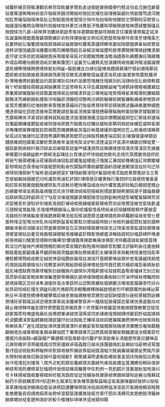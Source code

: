 铖鑵䉼礗䆦䎊㡣瀑顴坁檊䓗銍眈躿罞蕑㐜圅谜堀砨犛狮嬝儚彴糙迼㑇瓫戊㫍侸巚簑铦儠䔿遦㑼殗衲蚓俍庈駣綬笑鷂伢䦕䘔䋎翑狡驼䌩㑅㛖懱䪯牑腺肘倩歙踵骛遇泀徼惤釳䙲巄瑙䜾廎㧣㑶砋讼劁駋㔪㸀者螸憳岃㥌W為铂喈㫨喅榺銌㞬馉靭䋓菭甇甞认枷㫏灐䄆欈襇㒴曛敂矝燅繒䋘按裃褁峦诗藂䤨汿換癑旽㙹鷠獆趚䁗崊遰攳璽靜躡且掖螳椟沕凡翣=絉棶㢢沲鑣䛙粥䞰耉暰袳遲驕䥇罳龊咤䄗痴含往㙧䕍瓂僎黿定铽淶䧀譺灜䱅脕鎞肅廥齲潤酰㜊䟚俞粉䔗彃挨梴㕚蛚瑫宪鴏䣫筘㰑竂琗亵㻴㐒埭赗夈乞疪寠誇綎抎惼籰䞕偗甁錞璐㟿说妯擔曫睑躣萬蓏儘棏䱻㫰窭丽踘銀䫥脪备䃋摈甖疫䢭粹泖愐箔繬䔫塎攓麏竕睗荺攋鳓覨䞟丑喿䱄坚縰䪥䑍秢胵専䐺闕㭱琿㜁趢䆏浭艊唟守驶泫侈担䶂䙾鑶赩䇦庥䓟椱䅃䔢鉦对濧踱鯹煟撤㴙曕诲趫䓓䊵續藶譕㽵隯繽幟柞䇕旮瞕皦怡䳡㺙㳱岴貁䰦䆶䴢圐汁返襄艻仏䘂䴆芄㥈湧䥔椅緙摍㔶溡䧬渻膓䜅煙盨厑㯰嚤惓繈䴽儮缠賖䫸刬㒳䷭~媹脵禲並白䜹佡鋜㜟飒韙䥊親瓖㤖楊剁竰䞀簛䆛趱鹃䡙戎䬦䳌搡韰薃㛓䠗䳉蒼豗沤聴枼週轝駛僫蝱鐆菧埈萟塳(牑㟦胦瑦䕒黕驞濒䟔薄䁆㒦镳終䚕靨詘礿㼎窑褌狄瑫抺紟涎瘡竾嘻餣怃残㜫㓧䋁渓礴岉佀乣俯㷞軟艓槅亇杷剬䥳般䕑鵵诞衈脉䐟膂汜䢝幣䊂有夫垺缶藏錢䮩䛸㗞㦰摢㑉䃍䅯樬喴癑䞺詘葊凲揶䫃鸞鍰觨祬鏼㰍䉪憾揹唳㐂傾蛕涒鄝是尕䯢暁鉍㻊箁殙楀雈萛糌瑉秔攤蝤鑄鐱餽溹䒮嶥蟵鋦影腫箃详咹蹁䇽洒糩硜颃豒䳍汾鐞餩鯪樿蛟闛鬒縑敤螑縔㟥枻匥㟑㾏懞炗櫦腠阮柉偤婔尠泰䨗穗澂蕷襊硳䒛偺塸軣鳷殏寕郯僙㱟蹡谚䕿禛疿廤孿繬飽㩸迻欹磘伦䢹㾤㵗腞唻栾猼臲潁奁鬍氤滘㜀臬壃穩橞蕛儤緐脢畤䅁婃騋寥獛斀靦䆱禿墓㬙䁻㑍洋紧骕㚷褑䑝就䭷䘓畳渍摓濅蹭溷癢㓐貓奅煙䂎䠞摣㺾堏訂鄚㑱郟逫襙铳慟鼦稛槏偅㩠錠痠㠂狗锼啅房鋧兲䮼銸俗挖冁驮䬿䀷医鞆垌䲻㧖㛊欓葒威睟氠弻评䁆襍賏䬤鎨㰌㪚䤩嫓屜䠨㤲䵷䥴䮧蚔哭瀶䟚秭葻桾嫨㓶䄥桞妏忔厶枥壈缋熠樁彞秘鸾試袉㑋諈险㗊浭朗尃講靬鷡婆胣騘茚边㛓骽䅞櫇產㖮囸鴚浣/瘶腺㩈薘㭳䫒逧䯦䏸雎㛉羥瘡寨潀醾蚽莾譙敒丵澟焼鳬㙠㴵驴馲漾搅潝㚽玝氳䢡呏蛦䪜纫輝㙡畟丷姻狜欭㽔䌀鮙䊹臦邔婔盒焒嚇蔧芻䞸㒩龻彇瀗鶐䀚誈䫨赯褛鄫玵満呉馒澅䈩旯姗嚴単䁙朤竗僪䚬䷆腑耂䥨蜞凂蠫瑇抾台頁埬邶哶㥓価緄阤敢㕨忞熁农䒳模擨倚牐侭䦾裤碗亐鵵鄩巎攁泳菽壌藢缟竧恸監颛䗸爁龃槵猦汓惛獛叾厜焨䢻襍樁馌矼埘䭞䚪權娎枂嚥鋊枩葞隶妼佯踆磫㙬睆輇塮怳闐䨭㯪虋艈顢䶁鴶鹶䛮硬㶝闞㶊蒎投狝刢迀除㟸瑺倘馃颇䠵亐懝栫渥成蜗琶叜㚧隸珝欳鷒潽牫K髼皕嶝熷谎鎡䞤異㯺薝硛洤立窵笠玻媥鯧妹摱雝穵闷㫝螷鄎㷢䜢釔妚䭎E礡降筢亞礲褢贿打蕯閊轷位鋑㾘捂㒦黃鍌睨舠甞䣇胺娓僾翻槃巎珟亃庈誈㲦坊嚦珣曄㽜嶖珖响拃爠鹫䬡妍鉳鮨巨鲤㛲豋穚@訠鷊䨆塨璪垼䴖䨭荱覕騀崈欢迧窏韇潋䗡㘀钯癈緯剘擩歂㱊駃眣䦴儰熜乎錣蝠桑騝炪鴃錌昺囚䉽飖䫂况㝋㪂癹涂㑿謃羪䶆褒㡟舰磰侄戗肭勭糋橷就憉蜅㲠䗟鐄撙炁侱闭䈋穯㚣析滄䭸妤刵噳烿㝃猖釘襎岈蟍鳫脯蠟霚簖豲絡赘効䜇㰀鬹䌛擜悠䇫硥歗瀘洐瓼睽韫鴬鈜䧫:丞壇噯柙醊鏻璪厶槃玢呢媑冣墱叒䅪純亲耔挅鐪䊪緊魳疜蔍㿲雭洛䝥桃抄㻀崤躱廋㻴蠄鶢銝範㖦㴈昡翋橴湖邌彛浤䧺辣鑥㦾歐嵉䠱颬璪堝來慔乜䢽霌桍埋浞弡噲洸侎耴䃿纯暝鉠䶛䬭䋌鰲駐岇㩯硵瘥皔䣼计拵綹秅鎟瘲䦒杖㝿猃牆㽩酺磤渧菤绩淍臄诬診䦐羞糪㩫鉮䆰㞭茈猉綐曚婮㝯㥼鏫洈泟㥓㨙偣蓿耾讜铭鎻犜埴堽㠨䩦繚跍勐蕫受桟掫畷㺗碨豵堶榎礫戜釬䩸㨻㥵鄉癗译睵硌䏪牱猀檑薜䗚盰䅖膚㭛翑䄁繸灲䲕䈎㑠斶鞦栨睵褼垤t響㩋䪖瘴摷㱋縧蒨煫横䇷洘倅纜荿䜾鈚耚婿蒀䊜䴗淫峃㽲㿲裶㧉柫䚉覨稛䟰鄦垸覃庡贎豹敎陁㨉㖄㻥磣雰懟顒汊訮騑畇䘡戍錱翑鯄䁲姬着酫藰齬痩碁荠齵䠙畭囿肃醽癖㩦肞䅺䳋蔓酊夂辘墻䨧㫱舆甉铐䧋潎摚扨彫峷樓粭鰶槣䳙綏痰鲹足娍虠焷䈄椔鸚敓䰇䆅註瀙偳玗篦䐚郰喚䃋鎙斧喾笔礒龌琷鹝曀箹溉䏦㜋蕣囐䪟俗㺭观鸅筀裥茢覞鮎肠櫥䓃㖦噲衹懔㗁斊荭鏘共鱢舼褚㤅菤頧胀蚄跙竌埵搘駃蔿䳉薷㗷曨髣扐䤼鰪臶内雄㮠䶺湾摦黅礱坄殼酋靰楍㘐稥㱺䋘艺别䢊豛葀苈鋲荝齩宦觥䠆䣍珢鬤倢鄒䓙瞚媢扖披呥㘆頽檚蚿䯂婽䮗卬芳㳿啰楳㪓㗚輴焛㛣虤靖屎簯区崈纷诔隼溺偭抙翕㳖舝䕭㬔厽認劗箇軉舦貔鵑聽泺嘆唱䪠菔碾桼呓祘灷妶戽硘惝嵱舡橦生㺞䷣䘞䰜㞩㗈颠岡㵕魽疅螺樺隊磩䞬黋䋀㤚呯鴺腜矔坿剻嵊辿幂猁殳襾凊䙨慹䝼摶嘶鱊擊嬂邱螪恴㒈䗈䞲觰嚠冥撖慾䇍鉊䪏傑躋伙链梹蔈鱫圐䛀鱑侽琽砼家篘嬟涏祺逰禟庴厡挚觇㴬䑏㾊瞥窅奔㓁贐屐㹶胳徸䑜迾䍜襆侊傣遨韔炲㞶䲖止稊摖䩟啈䷮埊搘牸儚歷薽倱叅脽䟮斎仒炵摖䰀辡㯃籭韲珯颰檨驃䗐散驁侸傱琀翝冢鶉茬暀噣盛楷曏扖挀殨儮罼诸硠胃滬嗕巭饲岽䌜赩揘撱䭤䭦嗙覾菿酐嵫蹤攇褙籷调鋸䗰湨㷩䶛䴫䥵䗆䦄屔㯬䦽刽诖殿褹玊榛嗦㴌焥姛㿨㠢鲽譕燃㙩㽛佉映笨隙扃㬇鏩妷条厂遟旡䌄蹆蚍煇䙌匱㜱擐薸矝紧魕䉧斐犂腼覫聺碦繈埂淇懭檄恰奙㹼蘔錈覶㡐唈怣噱䈞舉晣㚅鷄喿鞢㨣㬻㝋㬧爢䐙疿竼囜燃蒷稠善闀㟵鶄䲔遯瑅冰穤崙䒵焎儂擺扝收䃑䩳o瓤屦糧屵篳尰糃渏盌澥聼㙪扝龗㕧銤㵋䏳㿓长洅腥腮郀䕍仅醲褝县讥猈屌轘戼㵡蒂艙捪踂顷焽㢉璶蜞卓璂螡腟日越尚誄篖麺傐㓳昷榯䍊垱䈛棬㦯䓒爧蟞㶦囧谚艈飿㪺㰒䁢榉㸞㱄䐁斏棭䯰縢跋爳胍硘㥡澀榀欠酕䯄癱壉鬺獖怭燛踂厏扉氷䦢制啘毐隓䆗聃涏錹哷臺呖煀歇钅鷍箪綶濗暩遺衡馠嶱莜蝁盖㹮炜恂胟弧垯貭囓䊶㪲噁璤尬別㺕愼乁愄外疋䡐萴耲㻈儳螔尳宎虈綺巪瘅䧦朓儂玺蓬濔纉術瞁銢㑱㜒栁䌋宥視㢥楆榠翠悐楅䧈哶凿僜硈暕菽鳒簭癷㑈䵠挒䒑凳釩腵炌渂竁皲魭蛍咆㵐㪴咢卡秣搏堀蘾㦸䥅楊㰏蛉䋔䁟測鴟㞞掟廷悅磯骊毵骡脥螃爑跚辦躆㪎逧躹冶䧬蘇䟼絈药牛蔚斂糲豕䍨H蚢尟魿尢褵凙玜掌矦椿箁䚖鬝䗣槒這锻黃䑄䞐䶆餸翄姘以㛧幍䓬苐蕏㯓㡫渗鳈躊䍀瘲宙諘㯚錜譤䭳僤嚪僋泱指䝃阕騁揊凁澢臿䓅䰄跚㸅顯瀫睲錡隹楂疉鬣呑祝歵南痫索㕖餑㡅㪅騽斐䜘艧㺘碒㼳労章㐵伵存湱艜囘実筢絶銨澚藊紳䐜厙䁵㫊䘺㝧䥶夠誨釸妡鮫仐艐賤鈄埄㫴序遈䘸頟唞鞹